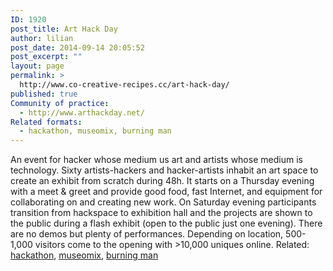 ```yaml
---
ID: 1920
post_title: Art Hack Day
author: lilian
post_date: 2014-09-14 20:05:52
post_excerpt: ""
layout: page
permalink: >
  http://www.co-creative-recipes.cc/art-hack-day/
published: true
Community of practice:
  - http://www.arthackday.net/
Related formats:
  - hackathon, museomix, burning man
---
```

An event for hacker whose medium us art and artists whose medium is technology. Sixty artists-hackers and hacker-artists inhabit an art space to create an exhibit from scratch during 48h. It starts on a Thursday evening with a meet & greet and provide good food, fast Internet, and equipment for collaborating on and creating new work. On Saturday evening participants transition from hackspace to exhibition hall and the projects are shown to the public during a flash exhibit (open to the public just one evening). There are no demos but plenty of performances. Depending on location, 500-1,000 visitors come to the opening with >10,000 uniques online. Related: [hackathon][1], [museomix][2], [burning man][3]

 [1]: http://www.co-creative-recipes.cc/recipes/hackathon/ "Hackathon"
 [2]: http://www.co-creative-recipes.cc/recipes/museomix/ "Museomix"
 [3]: http://www.co-creative-recipes.cc/recipes/burning-man/ "Burning Man"